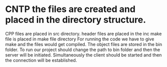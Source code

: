 # CNTP the files are created and placed in the directory structure.
CPP files are placed in src directory.
header files are placed in the inc
make file is placed in make file directory
For running the code we have to give make and the files would get compiled.
The object files are stored in the bin folder.
To run our project should change the path to bin folder and then the server will be initiated.
Simultaneously the client should be started and then the connection will be established.
